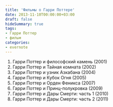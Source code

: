 ```yaml
---
title: 'Фильмы о Гарри Поттере'
date: 2013-11-10T00:00:00+03:00
draft: false
hideSummary: true
tags:
- Гарри Поттер
- фильм
categories:
- evernote
---
```


1. Гарри Поттер и философский камень (2001)
2. Гарри Поттер и Тайная комната (2002)
3. Гарри Поттер и узник Азкабана (2004)
4. Гарри Поттер и Кубок Огня (2005)
5. Гарри Поттер и Орден Феникса (2007)
6. Гарри Поттер и Принц-полукровка (2009)
7. Гарри Поттер и Дары Смерти: часть 1 (2010)
8. Гарри Поттер и Дары Смерти: часть 2 (2011)